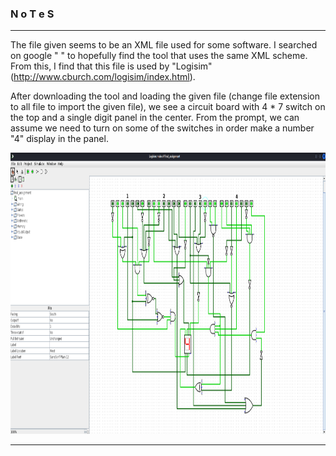 ### N o T e S

---

The file given seems to be an XML file used for some software. I searched on google " " to hopefully find the tool that uses the same XML scheme. From this, I find that this file is used by "Logisim" (http://www.cburch.com/logisim/index.html).

After downloading the tool and loading the given file (change file extension to all file to import the given file), we see a circuit board with 4 * 7 switch on the top and a single digit panel in the center. From the prompt, we can assume we need to turn on some of the switches in order make a number "4" display in the panel.

<p>
  <img src="https://github.com/kiyotaka-akaiwa/ctf-writeups/blob/main/vsCTF/2022/Lost_Assignment/images/logisim.png" height="450" width="1000">
</p>
  
---
